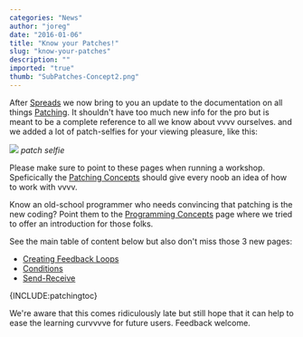 ```yaml
---
categories: "News"
author: "joreg"
date: "2016-01-06"
title: "Know your Patches!"
slug: "know-your-patches"
description: ""
imported: "true"
thumb: "SubPatches-Concept2.png"
---
```



After [Spreads](/blog/know-your-spreads!) we now bring to you an update to the documentation on all things [Patching](https://betadocs.vvvv.org/using-vvvv/patching/index.html). It shouldn't have too much new info for the pro but is meant to be a complete reference to all we know about vvvv ourselves. and we added a lot of patch-selfies for your viewing pleasure, like this:

![](SubPatches-Concept2.png)
*patch selfie*
 
Please make sure to point to these pages when running a workshop. Speficically the [Patching Concepts](https://betadocs.vvvv.org/using-vvvv/patching/patching-concepts.html) should give every noob an idea of how to work with vvvv. 

Know an old-school programmer who needs convincing that patching is the new coding? Point them to the [Programming Concepts](https://betadocs.vvvv.org/using-vvvv/patching/programming-concepts.html) page where we tried to offer an introduction for those folks. 

See the main table of content below but also don't miss those 3 new pages:
* [Creating Feedback Loops](https://betadocs.vvvv.org/using-vvvv/patching/creating-feedback-loops.html)
* [Conditions](https://betadocs.vvvv.org/using-vvvv/patching/conditions.html)
* [Send-Receive](https://betadocs.vvvv.org/using-vvvv/patching/send-receive.html)

{INCLUDE:patchingtoc}

We're aware that this comes ridiculously late but still hope that it can help to ease the learning curvvvve for future users. Feedback welcome.
